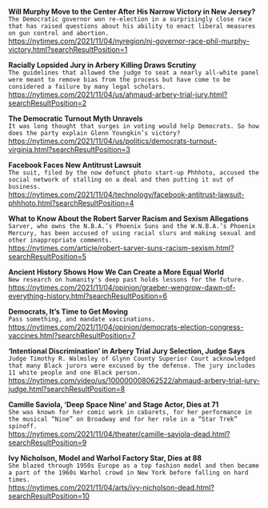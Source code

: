 **Will Murphy Move to the Center After His Narrow Victory in New Jersey?**\
`The Democratic governor won re-election in a surprisingly close race that has raised questions about his ability to enact liberal measures on gun control and abortion.`\
https://nytimes.com/2021/11/04/nyregion/nj-governor-race-phil-murphy-victory.html?searchResultPosition=1

**Racially Lopsided Jury in Arbery Killing Draws Scrutiny**\
`The guidelines that allowed the judge to seat a nearly all-white panel were meant to remove bias from the process but have come to be considered a failure by many legal scholars.`\
https://nytimes.com/2021/11/04/us/ahmaud-arbery-trial-jury.html?searchResultPosition=2

**The Democratic Turnout Myth Unravels**\
`It was long thought that surges in voting would help Democrats. So how does the party explain Glenn Youngkin’s victory?`\
https://nytimes.com/2021/11/04/us/politics/democrats-turnout-virginia.html?searchResultPosition=3

**Facebook Faces New Antitrust Lawsuit**\
`The suit, filed by the now defunct photo start-up Phhhoto, accused the social network of stalling on a deal and then putting it out of business.`\
https://nytimes.com/2021/11/04/technology/facebook-antitrust-lawsuit-phhhoto.html?searchResultPosition=4

**What to Know About the Robert Sarver Racism and Sexism Allegations**\
`Sarver, who owns the N.B.A.’s Phoenix Suns and the W.N.B.A.’s Phoenix Mercury, has been accused of using racial slurs and making sexual and other inappropriate comments.`\
https://nytimes.com/article/robert-sarver-suns-racism-sexism.html?searchResultPosition=5

**Ancient History Shows How We Can Create a More Equal World**\
`New research on humanity's deep past holds lessons for the future.`\
https://nytimes.com/2021/11/04/opinion/graeber-wengrow-dawn-of-everything-history.html?searchResultPosition=6

**Democrats, It’s Time to Get Moving**\
`Pass something, and mandate vaccinations.`\
https://nytimes.com/2021/11/04/opinion/democrats-election-congress-vaccines.html?searchResultPosition=7

**‘Intentional Discrimination’ in Arbery Trial Jury Selection, Judge Says**\
`Judge Timothy R. Walmsley of Glynn County Superior Court acknowledged that many Black jurors were excused by the defense. The jury includes 11 white people and one Black person.`\
https://nytimes.com/video/us/100000008062522/ahmaud-arbery-trial-jury-judge.html?searchResultPosition=8

**Camille Saviola, ‘Deep Space Nine’ and Stage Actor, Dies at 71**\
`She was known for her comic work in cabarets, for her performance in the musical “Nine” on Broadway and for her role in a “Star Trek” spinoff.`\
https://nytimes.com/2021/11/04/theater/camille-saviola-dead.html?searchResultPosition=9

**Ivy Nicholson, Model and Warhol Factory Star, Dies at 88**\
`She blazed through 1950s Europe as a top fashion model and then became a part of the 1960s Warhol crowd in New York before falling on hard times.`\
https://nytimes.com/2021/11/04/arts/ivy-nicholson-dead.html?searchResultPosition=10

